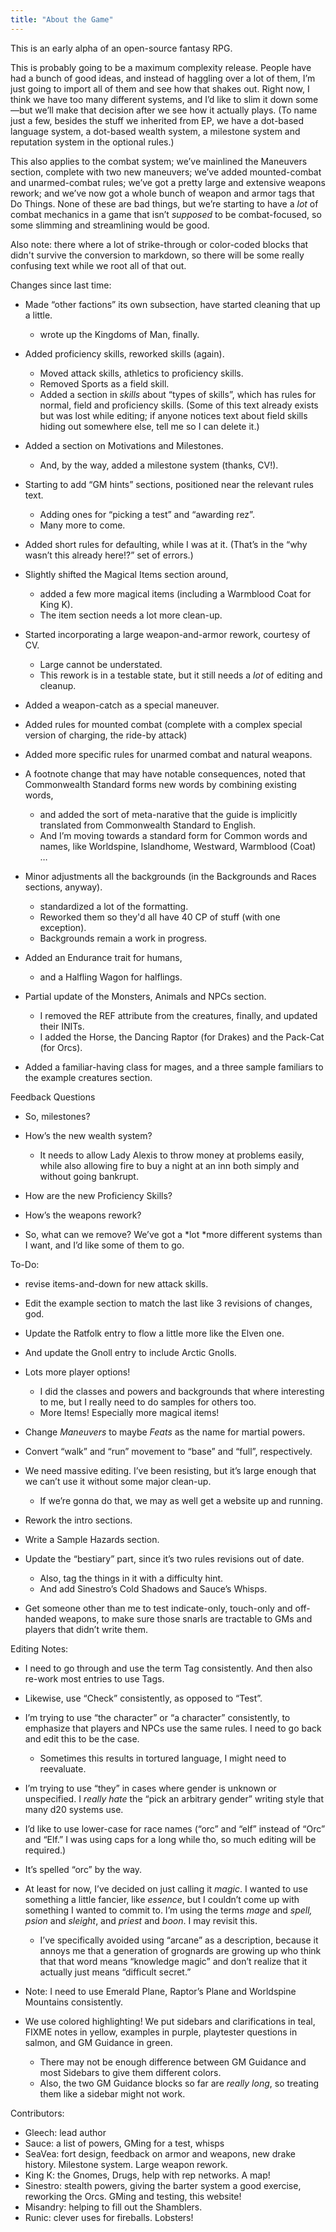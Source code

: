 ```yaml
---
title: "About the Game"
---
```


This is an early alpha of an open-source fantasy RPG.

This is probably going to be a maximum complexity release. People have
had a bunch of good ideas, and instead of haggling over a lot of them,
I’m just going to import all of them and see how that shakes out.
Right now, I think we have too many different systems, and I’d like to
slim it down some—but we’ll make that decision after we see how it
actually plays. (To name just a few, besides the stuff we inherited from
EP, we have a dot-based language system, a dot-based wealth system, a
milestone system and reputation system in the optional rules.)

This also applies to the combat system; we’ve mainlined the Maneuvers
section, complete with two new maneuvers; we’ve added mounted-combat and
unarmed-combat rules; we’ve got a pretty large and extensive weapons
rework; and we’ve now got a whole bunch of weapon and armor tags that Do
Things. None of these are bad things, but we’re starting to have a *lot*
of combat mechanics in a game that isn’t *supposed* to be
combat-focused, so some slimming and streamlining would be good.

Also note: there where a lot of strike-through or color-coded blocks that
didn't survive the conversion to markdown, so there will be some really
confusing text while we root all of that out.

Changes since last time:

  - Made “other factions” its own subsection, have started cleaning that
    up a little.

      - wrote up the Kingdoms of Man, finally.

  - Added proficiency skills, reworked skills (again).
    
      - Moved attack skills, athletics to proficiency skills.
      - Removed Sports as a field skill.
      - Added a section in *skills* about “types of skills”, which has
        rules for normal, field and proficiency skills. (Some of this
        text already exists but was lost while editing; if anyone
        notices text about field skills hiding out somewhere else, tell
        me so I can delete it.)

  - Added a section on Motivations and Milestones.
    
      - And, by the way, added a milestone system (thanks, CV\!).

  - Starting to add “GM hints” sections, positioned near the relevant
    rules text.
    
      - Adding ones for “picking a test” and “awarding rez”.
      - Many more to come.

  - Added short rules for defaulting, while I was at it. (That’s in the
    “why wasn’t this already here\!?” set of errors.)

  - Slightly shifted the Magical Items section around,
    
      - added a few more magical items (including a Warmblood Coat for
        King K).
      - The item section needs a lot more clean-up.

  - Started incorporating a large weapon-and-armor rework, courtesy of
    CV.
    
      - Large cannot be understated.
      - This rework is in a testable state, but it still needs a *lot*
        of editing and cleanup.

  - Added a weapon-catch as a special maneuver.

  - Added rules for mounted combat (complete with a complex special
    version of charging, the ride-by attack)

  - Added more specific rules for unarmed combat and natural weapons.

  - A footnote change that may have notable consequences, noted that
    Commonwealth Standard forms new words by combining existing words,
    
      - and added the sort of meta-narative that the guide is implicitly
        translated from Commonwealth Standard to English.
      - And I’m moving towards a standard form for Common words and
        names, like Worldspine, Islandhome, Westward, Warmblood (Coat) …
  
  - Minor adjustments all the backgrounds (in the Backgrounds and Races sections, anyway).

      - standardized a lot of the formatting.
      - Reworked them so they'd all have 40 CP of stuff (with one exception).
      - Backgrounds remain a work in progress.

  - Added an Endurance trait for humans,

      - and a Halfling Wagon for halflings.

  - Partial update of the Monsters, Animals and NPCs section.
      - I removed the REF attribute from the creatures, finally, and updated their INITs.
      - I added the Horse, the Dancing Raptor (for Drakes) and the Pack-Cat (for Orcs).
  - Added a familiar-having class for mages, and a three sample familiars to the example creatures section.
        

Feedback Questions

  - So, milestones?

  - How’s the new wealth system?
    
      - It needs to allow Lady Alexis to throw money at problems easily,
        while also allowing fire to buy a night at an inn both simply
        and without going bankrupt.

  - How are the new Proficiency Skills?

  - How’s the weapons rework?

  - So, what can we remove? We’ve got a *lot *more different systems
    than I want, and I’d like some of them to go.

To-Do:

  - revise items-and-down for new attack skills.

  - Edit the example section to match the last like 3 revisions of changes, god.

  - Update the Ratfolk entry to flow a little more like the Elven one.

  - And update the Gnoll entry to include Arctic Gnolls.

  - Lots more player options\!
    
      - I did the classes and powers and backgrounds that where
        interesting to me, but I really need to do samples for others
        too.
      - More Items\! Especially more magical items\!

  - Change *Maneuvers* to maybe *Feats* as the name for martial powers.

  - Convert “walk” and “run” movement to “base” and “full”,
    respectively.

  - We need massive editing. I’ve been resisting, but it’s large enough
    that we can’t use it without some major clean-up.
    
      - If we’re gonna do that, we may as well get a website up and
        running.

  - Rework the intro sections.

  - Write a Sample Hazards section.

  - Update the “bestiary” part, since it’s two rules revisions out of
    date.
    
      - Also, tag the things in it with a difficulty hint.
      - And add Sinestro’s Cold Shadows and Sauce’s Whisps.

  - Get someone other than me to test indicate-only, touch-only and
    off-handed weapons, to make sure those snarls are tractable to GMs
    and players that didn’t write them.

Editing Notes:

  - I need to go through and use the term Tag consistently. And then
    also re-work most entries to use Tags.

  - Likewise, use “Check” consistently, as opposed to “Test”.

  - I’m trying to use “the character” or “a character” consistently, to
    emphasize that players and NPCs use the same rules. I need to go
    back and edit this to be the case.
    
      - Sometimes this results in tortured language, I might need to
        reevaluate.

  - I’m trying to use “they” in cases where gender is unknown or
    unspecified. I *really hate* the “pick an arbitrary gender” writing
    style that many d20 systems use.

  - I’d like to use lower-case for race names (“orc” and “elf” instead
    of “Orc” and “Elf.” I was using caps for a long while tho, so much
    editing will be required.)

  - It’s spelled “orc” by the way.

  - At least for now, I’ve decided on just calling it *magic*. I wanted
    to use something a little fancier, like *essence*, but I couldn’t
    come up with something I wanted to commit to. I’m using the terms
    *mage* and *spell,* *psion* and *sleight*, and *priest* and *boon*.
    I may revisit this.
    
      - I’ve specifically avoided using “arcane” as a description,
        because it annoys me that a generation of grognards are growing
        up who think that that word means “knowledge magic” and don’t
        realize that it actually just means “difficult secret.”

  - Note: I need to use Emerald Plane, Raptor’s Plane and Worldspine
    Mountains consistently.

  - We use colored highlighting\! We put sidebars and clarifications in
    teal, FIXME notes in yellow, examples in purple, playtester
    questions in salmon, and GM Guidance in green.
    
      - There may not be enough difference between GM Guidance and most
        Sidebars to give them different colors.
      - Also, the two GM Guidance blocks so far are *really long*, so
        treating them like a sidebar might not work.

Contributors:

  - Gleech: lead author
  - Sauce: a list of powers, GMing for a test, whisps
  - SeaVea: fort design, feedback on armor and weapons, new drake
    history. Milestone system. Large weapon rework.
  - King K: the Gnomes, Drugs, help with rep networks. A map\!
  - Sinestro: stealth powers, giving the barter system a good exercise, reworking the Orcs. GMing and testing, this website!
  - Misandry: helping to fill out the Shamblers.
  - Runic: clever uses for fireballs. Lobsters\!

